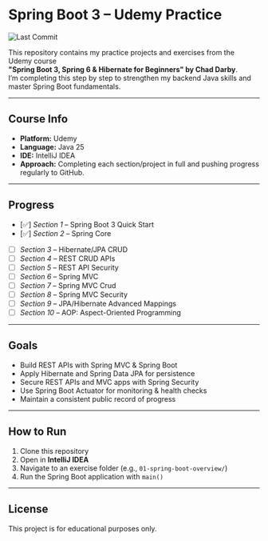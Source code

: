 # Spring Boot 3 – Udemy Practice

![Last Commit](https://img.shields.io/github/last-commit/zyad23e/spring-boot-practice?style=flat-square)

This repository contains my practice projects and exercises from the Udemy course  
**"Spring Boot 3, Spring 6 & Hibernate for Beginners" by Chad Darby**.  
I’m completing this step by step to strengthen my backend Java skills and master Spring Boot fundamentals.

---

## Course Info
- **Platform:** Udemy  
- **Language:** Java 25  
- **IDE:** IntelliJ IDEA  
- **Approach:** Completing each section/project in full and pushing progress regularly to GitHub.

---

## Progress

- [✅] *Section 1* – Spring Boot 3 Quick Start 
- [✅] *Section 2* – Spring Core
- [ ] *Section 3* – Hibernate/JPA CRUD 
- [ ] *Section 4* – REST CRUD APIs 
- [ ] *Section 5* – REST API Security
- [ ] *Section 6* – Spring MVC 
- [ ] *Section 7* – Spring MVC Crud  
- [ ] *Section 8* – Spring MVC Security 
- [ ] *Section 9* – JPA/Hibernate Advanced Mappings
- [ ] *Section 10* – AOP: Aspect-Oriented Programming

---

## Goals
- Build REST APIs with Spring MVC & Spring Boot  
- Apply Hibernate and Spring Data JPA for persistence  
- Secure REST APIs and MVC apps with Spring Security  
- Use Spring Boot Actuator for monitoring & health checks  
- Maintain a consistent public record of progress

---

## How to Run
1. Clone this repository  
2. Open in **IntelliJ IDEA**  
3. Navigate to an exercise folder (e.g., `01-spring-boot-overview/`)  
4. Run the Spring Boot application with `main()`  

---

## License
This project is for educational purposes only.

